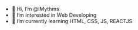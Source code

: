 - 👋 Hi, I’m @iMythms
- 👀 I’m interested in Web Developing
- 🌱 I’m currently learning HTML, CSS, JS, REACTJS

<!---
iMythms/iMythms is a ✨ special ✨ repository because its `README.md` (this file) appears on your GitHub profile.
You can click the Preview link to take a look at your changes.
--->
